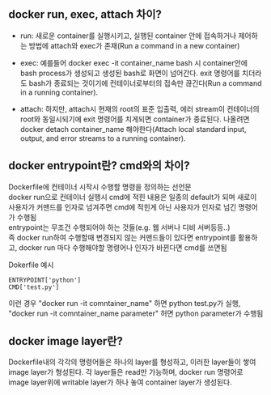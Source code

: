 ## docker run, exec, attach 차이?
 - run: 새로운 container를 실행시키고, 실행된 container 안에 접속하거나 제어하는 방법에 attach와 exec가 존재(Run a command in a new container)      

 - exec: 예를들어 docker exec -it container_name bash 시 container안에 bash process가 생성되고 생성된 bash로 화면이 넘어간다. exit 명령어를 치더라도 bash가 종료되는 것이기에 컨테이너로부터의 접속만 끊긴다(Run a command in a running container).     
       
 - attach: 하지만, attach시 현재의 root의 표준 입출력, 에러 stream이 컨테이너의 root와 동일시되기에 exit 명령어를 치게되면 container가 종료된다. 나올려면 docker detach container_name 해야한다(Attach local standard input, output, and error streams to a running container).    

   


## docker entrypoint란? cmd와의 차이?
Dockerfile에 컨테이너 시작시 수행할 명령을 정의하는 선언문   
docker run으로 컨테이너 실행시 cmd에 적힌 내용은 일종의 default가 되며 새로이 사용자가 커맨드를 인자로 넘겨주면 cmd에 적힌게 아닌 사용자가 인자로 넘긴 명령어가 수행됨     
entrypoint는 무조건 수행되어야 하는 것들(e.g. 웹 서버나 디비 서버등등..)       
즉 docker run하여 수행할때 변경되지 않는 커맨드들이 있다면 entrypoint를 활용하고, docker run 마다 수행해야할 명령어나 인자가 바뀐다면 cmd를 쓰면됨   

Dokerfile 예시
~~~
ENTRYPOINT['python']
CMD['test.py']
~~~
이런 경우 "docker run -it comntainer_name" 하면 python test.py가 실행, "docker run -it comntainer_name parameter" 허면 python parameter가 수행됨     

## docker image layer란?
Dockerfile내의 각각의 명령어들은 하나의 layer를 형성하고, 이러한 layer들이 쌓여 image layer가 형성된다. 각 layer들은 read만 가능하며, docker run 명령어로 image layer위에 writable layer가 하나 놓여 container layer가 생성된다.     
